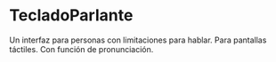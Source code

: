 TecladoParlante
===============

Un interfaz para personas con limitaciones para hablar. Para pantallas táctiles. Con función de pronunciación.
